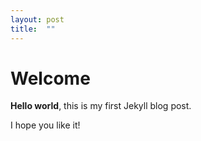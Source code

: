 ```yaml
---
layout: post
title:  ""
---
```


# Welcome

**Hello world**, this is my first Jekyll blog post.

I hope you like it!
